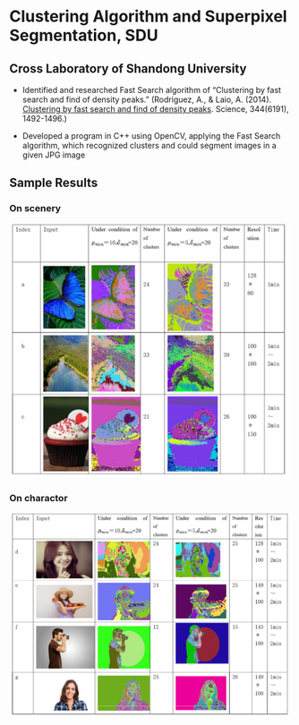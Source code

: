 # Clustering Algorithm and Superpixel Segmentation, SDU                                                         
## Cross Laboratory of Shandong University

* Identified and researched Fast Search algorithm of “Clustering by fast search and find of density peaks.” 
 (Rodriguez, A., & Laio, A. (2014). [Clustering by fast search and find of density peaks]( http://science.sciencemag.org/content/344/6191/1492). Science, 344(6191), 1492-1496.)

* Developed a program in C++ using OpenCV, applying the Fast Search algorithm, which recognized clusters and could segment images in a given JPG image 
 
## Sample Results
### On scenery
![Scenery](https://github.com/fengvyi/IMGClusterAnalysis/blob/master/Results%20on%20natural%20scenery.png)
### On charactor
![Charactor](https://github.com/fengvyi/IMGClusterAnalysis/blob/master/Results%20on%20character%20.png)

